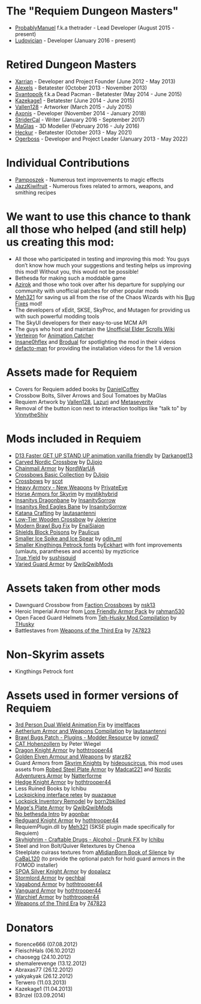 The "Requiem Dungeon Masters"
=============================

* [ProbablyManuel](https://www.nexusmods.com/users/7388094) f.k.a thetrader - Lead Developer (August 2015 - present)
* [Ludovician](https://www.nexusmods.com/users/1693689) - Developer (January 2016 - present)

Retired Dungeon Masters
=======================

* [Xarrian](https://www.nexusmods.com/users/1303819) - Developer and Project Founder (June 2012 - May 2013)
* [Alexels](https://www.nexusmods.com/users/1715824) - Betatester (October 2013 - November 2013)
* [Svantopolk](https://www.nexusmods.com/users/5135607) f.k.a Dead Pacman - Betatester (May 2014 - June 2015)
* [Kazekage1](https://www.nexusmods.com/users/3066967) - Betatester (June 2014 - June 2015)
* [Vallen128](https://www.nexusmods.com/users/6468378) - Artworker (March 2015 - July 2015)
* [Axonis](http://www.moddb.com/members/axonis) - Developer (November 2014 - January 2018)
* [StriderCal](https://www.nexusmods.com/users/2682781) - Writer (January 2016 - September 2017)
* [MaGlas](https://www.nexusmods.com/users/2073189) - 3D Modeller (February 2016 - July 2016)
* [Heckur](https://www.nexusmods.com/users/134549) - Betatester (October 2013 - May 2021)
* [Ogerboss](https://www.nexusmods.com/users/847294) - Developer and Project Leader (January 2013 - May 2022)

Individual Contributions
========================

* [Pamposzek](https://www.nexusmods.com/skyrimspecialedition/users/14780709) - Numerous text improvements to magic effects
* [JazzKiwifruit](https://www.nexusmods.com/skyrimspecialedition/users/16518979) - Numerous fixes related to armors, weapons, and smithing recipes

We want to use this chance to thank all those who helped (and still help) us creating this mod:
===============================================================================================

* All those who participated in testing and improving this mod: You guys don’t know how much your suggestions and testing helps us improving this mod! Without you, this would not be possible!
* Bethesda for making such a moddable game
* [Azirok](https://www.nexusmods.com/users/4464223) and those who took over after his departure for supplying our community with unofficial patches for other popular mods
* [Meh321](https://www.nexusmods.com/users/2964753) for saving us all from the rise of the Chaos Wizards with his [Bug Fixes](https://www.nexusmods.com/skyrim/mods/76747) mod!
* The developers of xEdit, SKSE, SkyProc, and Mutagen for providing us with such powerful modding tools
* The SkyUI developers for their easy-to-use MCM API
* The guys who host and maintain the [Unofficial Elder Scrolls Wiki](http://www.uesp.net/)
* [Verteiron](https://www.nexusmods.com/users/4118075) for [Animation Catcher](https://www.nexusmods.com/skyrim/mods/38382)
* [Insane0hflex](https://www.youtube.com/user/insane0hflex) and [Brodual](https://www.youtube.com/user/Brodual) for spotlighting the mod in their videos
* [defacto-man](https://www.youtube.com/channel/UC9udLVVyF-hhT1_UFh3GwgQ?&ab_channel=De-FactoMan) for providing the installation videos for the 1.8 version

Assets made for Requiem
=======================

* Covers for Requiem added books by [DanielCoffey](https://www.nexusmods.com/users/3204267)
* Crossbow Bolts, Silver Arrows and Soul Tomatoes by MaGlas
* Requiem Artwork by [Vallen128](https://www.nexusmods.com/users/6468378), [Lazuri](https://www.nexusmods.com/users/506791) and [Metaseverity](https://www.nexusmods.com/users/2174092)
* Removal of the button icon next to interaction tooltips like "talk to" by [VinnytheShiv](https://www.nexusmods.com/users/4717760)

Mods included in Requiem
========================

* [D13 Faster GET UP STAND UP animation vanilla friendly](https://www.nexusmods.com/skyrim/mods/17491) by [Darkangel13](https://www.nexusmods.com/users/771437)
* [Carved Nordic Crossbow](https://www.nexusmods.com/skyrim/mods/48847) by [DJjojo](https://www.nexusmods.com/users/2977948)
* [Chainmail Armor](https://www.nexusmods.com/skyrimspecialedition/mods/27340) by [NordWarUA](https://www.nexusmods.com/users/53732701)
* [Crossbows Basic Collection](https://www.nexusmods.com/skyrim/mods/23876) by [DJjojo](https://www.nexusmods.com/users/2977948)
* [Crossbows](https://www.nexusmods.com/skyrim/mods/22207) by [scot](https://www.nexusmods.com/users/392488)
* [Heavy Armory - New Weapons](https://www.nexusmods.com/skyrim/mods/21120) by [PrivateEye](https://www.nexusmods.com/users/887024)
* [Horse Armors for Skyrim](https://www.nexusmods.com/skyrim/mods/13348) by [mystikhybrid](https://www.nexusmods.com/users/294935)
* [Insanitys Dragonbane](https://www.nexusmods.com/skyrim/mods/19180) by [InsanitySorrow](https://www.nexusmods.com/users/258945)
* [Insanitys Red Eagles Bane](https://www.nexusmods.com/skyrim/mods/32930) by [InsanitySorrow](https://www.nexusmods.com/users/258945)
* [Katana Crafting](https://www.nexusmods.com/skyrimspecialedition/mods/5306) by [lautasantenni](https://www.nexusmods.com/users/983976)
* [Low-Tier Wooden Crossbow](https://www.nexusmods.com/skyrim/mods/54134) by [Jokerine](https://www.nexusmods.com/users/2543917)
* [Modern Brawl Bug Fix](https://www.nexusmods.com/skyrim/mods/77465) by [EnaiSiaion](https://www.nexusmods.com/users/3959191)
* [Shields Block Poisons](https://www.nexusmods.com/skyrim/mods/79280) by [Paulicus](https://www.nexusmods.com/users/23313089)
* [Smaller Ice Spike and Ice Spear](https://www.nexusmods.com/skyrim/mods/31899) by [odin_ml](https://www.nexusmods.com/users/50001)
* [Smaller Kingthings Petrock fonts](https://www.nexusmods.com/skyrim/mods/20773) by[Eckhart](https://www.nexusmods.com/users/2412528) with font improvements (umlauts, parantheses and accents) by myzticrice
* [True Yield](https://www.nexusmods.com/skyrim/mods/7252) by [sushisquid](https://www.nexusmods.com/users/851501)
* [Varied Guard Armor](https://www.nexusmods.com/skyrim/mods/96744) by [QwibQwibMods](https://www.nexusmods.com/users/57153782)

Assets taken from other mods
============================

* Dawnguard Crossbow from [Faction Crossbows](https://www.nexusmods.com/skyrim/mods/58704/) by [nsk13](https://www.nexusmods.com/users/3373573)
* Heroic Imperial Armor from [Lore Friendly Armor Pack](https://www.nexusmods.com/skyrim/mods/6684) by [rahman530](https://www.nexusmods.com/users/3052977)
* Open Faced Guard Helmets from [Teh-Husky Mod Compilation](https://www.nexusmods.com/skyrim/mods/32226) by [THusky](https://www.nexusmods.com/users/5226693)
* Battlestaves from [Weapons of the Third Era](https://requiem.atlassian.net/wiki/skyrim.nexusmods.com/mods/3871) by [747823](https://www.nexusmods.com/users/3186836)

Non-Skyrim assets
=================

* Kingthings Petrock font

Assets used in former versions of Requiem
=========================================

* [3rd Person Dual Wield Animation Fix](https://www.nexusmods.com/skyrim/mods/248) by [imeltfaces](https://www.nexusmods.com/users/1073116)
* [Aetherium Armor and Weapons Compilation](https://www.nexusmods.com/skyrim/mods/23530) by [lautasantenni](https://www.nexusmods.com/users/983976)
* [Brawl Bugs Patch - Plugins - Modder Resource](https://requiem.atlassian.net/wiki/skyrim.nexusmods.com/mods/24020) by [jonwd7](https://www.nexusmods.com/users/2492841)
* [CAT Hohenzollern](http://www.peter-wiegel.de/CATHohenzollern.html) by Peter Wiegel
* [Dragon Knight Armor](https://www.nexusmods.com/skyrim/mods/28287) by [hothtrooper44](https://www.nexusmods.com/users/3656551)
* [Golden Elven Armour and Weapons](https://www.nexusmods.com/skyrim/mods/31638) by [starz82](https://www.nexusmods.com/users/601350)
* Guard Armors from [Skyrim Knights](https://www.nexusmods.com/skyrim/mods/28044) by [hideouscircus](https://www.nexusmods.com/users/2130985), this mod uses assets from [Robed Steel Plate Armor](https://www.nexusmods.com/skyrim/mods/10506) by [Madcat221](https://www.nexusmods.com/users/115378) and [Nordic Adventurers Armor](https://www.nexusmods.com/skyrim/mods/27068) by [Natterforme](https://www.nexusmods.com/users/2102930) 
* [Hedge Knight Armor](https://www.nexusmods.com/skyrim/mods/13961/) by [hothtrooper44](https://www.nexusmods.com/users/3656551)
* Less Ruined Books by Ichibu
* [Lockpicking interface retex](https://www.nexusmods.com/skyrim/mods/2845) by [quazaque](https://www.nexusmods.com/users/2401225)
* [Lockpick Inventory Remodel](https://www.nexusmods.com/skyrim/mods/13901) by [born2bkilled](https://www.nexusmods.com/users/255383)
* [Mage's Plate Armor](https://www.nexusmods.com/skyrim/mods/92916) by [QwibQwibMods](https://www.nexusmods.com/users/57153782)
* [No bethesda Intro](https://www.nexusmods.com/skyrim/mods/20020) by [agonbar](https://www.nexusmods.com/users/1898333)
* [Redguard Knight Armor](https://www.nexusmods.com/skyrim/mods/13500) by [hothtrooper44](https://www.nexusmods.com/users/3656551)
* RequiemPlugin.dll by [Meh321](https://www.nexusmods.com/users/2964753) (SKSE plugin made specifically for Requiem)
* [Skyhighrim - Craftable Drugs - Alcohol - Drunk FX](https://www.nexusmods.com/skyrim/mods/22287) by [Ichibu](https://www.nexusmods.com/users/2063119)
* Steel and Iron Bolt/Quiver Retextures by Chenoa
* Steelplate cuirass textures from [aMidianBorn Book of Silence](https://www.nexusmods.com/skyrim/mods/24909) by [CaBaL120](https://www.nexusmods.com/users/571605) (to provide the optional patch for hold guard armors in the FOMOD installer)
* [SPOA Silver Knight Armor](https://www.nexusmods.com/skyrim/mods/32275) by [dopalacz](https://www.nexusmods.com/users/3478029)
* [Stormlord Armor](https://www.nexusmods.com/skyrim/mods/40216) by [gechbal](https://www.nexusmods.com/users/3054798)
* [Vagabond Armor](https://www.nexusmods.com/skyrim/mods/13230) by [hothtrooper44](https://www.nexusmods.com/users/3656551)
* [Vanguard Armor](https://www.nexusmods.com/skyrim/mods/16238/) by [hothtrooper44](https://www.nexusmods.com/users/3656551)
* [Warchief Armor](https://www.nexusmods.com/skyrim/mods/13366) by [hothtrooper44](https://www.nexusmods.com/users/3656551)
* [Weapons of the Third Era](https://requiem.atlassian.net/wiki/skyrim.nexusmods.com/mods/3871) by [747823](https://www.nexusmods.com/users/3186836)

Donators
========

* florence666 (07.08.2012)
* FleischHals (06.10.2012)
* chaosegg (24.10.2012)
* shemalerevenge (13.12.2012)
* Abraxas77 (26.12.2012)
* yakyakyak (26.12.2012)
* Terwero (11.03.2013)
* Kazekage1 (11.04.2013)
* B3nzel (03.09.2014)
